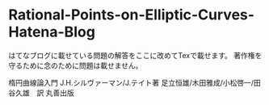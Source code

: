 # Rational-Points-on-Elliptic-Curves-Hatena-Blog
はてなブログに載せている問題の解答をここに改めてTexで載せます。
著作権を守るために念のために問題は載せません。

楕円曲線論入門
J.H.シルヴァーマン/J.テイト著
足立恒雄/木田雅成/小松啓一/田谷久雄　訳
丸善出版
